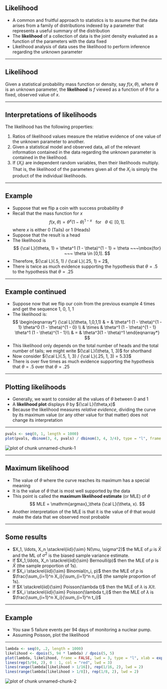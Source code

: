 ## Likelihood

- A common and fruitful approach to statistics is to assume that the data arises from a family of distributions indexed by a parameter that represents a useful summary of the distribution
- The **likelihood** of a collection of data is the joint density evaluated as a function of the parameters with the data fixed
- Likelihood analysis of data uses the likelihood to perform inference regarding the unknown parameter

---

## Likelihood

Given a statistical probability mass function or density, say $f(x, \theta)$, where $\theta$ is an unknown parameter, the **likelihood** is $f$ viewed as a function of $\theta$ for a fixed, observed value of $x$. 

---

## Interpretations of likelihoods

The likelihood has the following properties:

1. Ratios of likelihood values measure the relative evidence of one value of the unknown parameter to another.
2. Given a statistical model and observed data, all of the relevant information contained in the data regarding the unknown parameter is contained in the likelihood.
3. If $\{X_i\}$ are independent random variables, then their likelihoods multiply.  That is, the likelihood of the parameters given all of the $X_i$ is simply the product of the individual likelihoods.

---

## Example

- Suppose that we flip a coin with success probability $\theta$
- Recall that the mass function for $x$
  $$
  f(x,\theta) = \theta^x(1 - \theta)^{1 - x}  ~~~\mbox{for}~~~ \theta \in [0,1].
  $$
  where $x$ is either $0$ (Tails) or $1$ (Heads) 
- Suppose that the result is a head
- The likelihood is
  $$
  {\cal L}(\theta, 1) = \theta^1 (1 - \theta)^{1 - 1} = \theta  ~~~\mbox{for} ~~~ \theta \in [0,1].
  $$
- Therefore, ${\cal L}(.5, 1) / {\cal L}(.25, 1) = 2$, 
- There is twice as much evidence supporting the hypothesis that $\theta = .5$ to the hypothesis that $\theta = .25$

---

## Example continued

- Suppose now that we flip our coin from the previous example 4 times and get the sequence 1, 0, 1, 1
- The likelihood is:
$$
  \begin{eqnarray*}
  {\cal L}(\theta, 1,0,1,1) & = & \theta^1 (1 - \theta)^{1 - 1}
  \theta^0 (1 - \theta)^{1 - 0}  \\
& \times & \theta^1 (1 - \theta)^{1 - 1} 
   \theta^1 (1 - \theta)^{1 - 1}\\
& = &  \theta^3(1 - \theta)^1
  \end{eqnarray*}
$$
- This likelihood only depends on the total number of heads and the total number of tails; we might write ${\cal L}(\theta, 1, 3)$ for shorthand
- Now consider ${\cal L}(.5, 1, 3) / {\cal L}(.25, 1, 3) = 5.33$
- There is over five times as much evidence supporting the hypothesis that $\theta = .5$ over that $\theta = .25$

---

## Plotting likelihoods

- Generally, we want to consider all the values of $\theta$ between 0 and 1
- A **likelihood plot** displays $\theta$ by ${\cal L}(\theta,x)$
- Because the likelihood measures *relative evidence*, dividing the curve by its maximum value (or any other value for that matter) does not change its interpretation

---

```r
pvals <- seq(0, 1, length = 1000)
plot(pvals, dbinom(3, 4, pvals) / dbinom(3, 4, 3/4), type = "l", frame = FALSE, lwd = 3, xlab = "p", ylab = "likelihood / max likelihood")
```

<div class="rimage center"><img src="fig/unnamed-chunk-1.png" title="plot of chunk unnamed-chunk-1" alt="plot of chunk unnamed-chunk-1" class="plot" /></div>



---

## Maximum likelihood

- The value of $\theta$ where the curve reaches its maximum has a special meaning
- It is the value of $\theta$ that is most well supported by the data
- This point is called the **maximum likelihood estimate** (or MLE) of $\theta$
  $$
  MLE = \mathrm{argmax}_\theta {\cal L}(\theta, x).
  $$
- Another interpretation of the MLE is that it is the value of $\theta$ that would make the data that we observed most probable

---
## Some results
* $X_1, \ldots, X_n \stackrel{iid}{\sim} N(\mu, \sigma^2)$ the MLE of $\mu$ is $\bar X$ and the ML of $\sigma^2$ is the biased sample variance estimate.
* If $X_1,\ldots, X_n \stackrel{iid}{\sim} Bernoulli(p)$ then the MLE of $p$ is $\bar X$ (the sample proportion of 1s).
* If $X_i \stackrel{iid}{\sim} Binomial(n_i, p)$ then the MLE of $p$ is $\frac{\sum_{i=1}^n X_i}{\sum_{i=1}^n n_i}$ (the sample proportion of 1s).
* If $X \stackrel{iid}{\sim} Poisson(\lambda t)$ then the MLE of $\lambda$ is $X/t$.
* If $X_i \stackrel{iid}{\sim} Poisson(\lambda t_i)$ then the MLE of $\lambda$ is
  $\frac{\sum_{i=1}^n X_i}{\sum_{i=1}^n t_i}$

---
## Example
* You saw 5 failure events per 94 days of monitoring a nuclear pump. 
* Assuming Poisson, plot the likelihood

---

```r
lambda <- seq(0, .2, length = 1000)
likelihood <- dpois(5, 94 * lambda) / dpois(5, 5)
plot(lambda, likelihood, frame = FALSE, lwd = 3, type = "l", xlab = expression(lambda))
lines(rep(5/94, 2), 0 : 1, col = "red", lwd = 3)
lines(range(lambda[likelihood > 1/16]), rep(1/16, 2), lwd = 2)
lines(range(lambda[likelihood > 1/8]), rep(1/8, 2), lwd = 2)
```

<div class="rimage center"><img src="fig/unnamed-chunk-2.png" title="plot of chunk unnamed-chunk-2" alt="plot of chunk unnamed-chunk-2" class="plot" /></div>